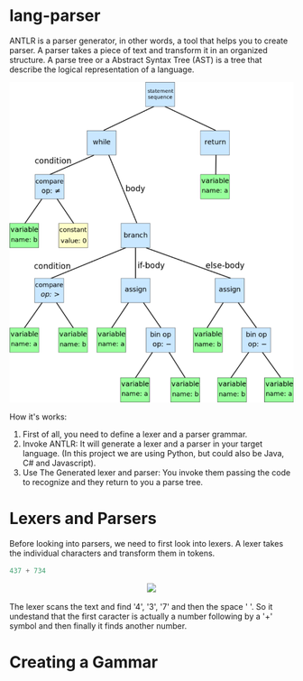 # lang-parser

ANTLR is a parser generator, in other words, a tool that helps you to create parser. A parser takes a piece of text and transform it in an organized structure. A parse tree or a Abstract Syntax Tree (AST) is a tree that describe the logical representation of a language. 

<p align="center">
  <img src="https://github.com/FelipeMolinari/lang-parser/blob/main/representation_ast_tree.png?raw=true" />
</p>


How it's works:

1. First of all, you need to define a lexer and a parser grammar.
2. Invoke ANTLR: It will generate a lexer and a parser in your target language. (In this project we are using Python, but could also be Java, C# and Javascript).
3. Use The Generated lexer and parser: You invoke them passing the code to recognize and they return to you a parse tree.


# Lexers and Parsers

Before looking into parsers, we need to first look into lexers. A lexer takes the individual characters and transform them in tokens.

```python
437 + 734
````

<p align="center">
  <img src="https://github.com/FelipeMolinari/lang-parser/blob/main/Tokenizacao.png?raw=true" />
</p>

The lexer scans the text and find '4', '3', '7' and then the space ' '. So it undestand that the first caracter is actually a number following by a '+' symbol and then finally it finds another number.

# Creating a Gammar 
   



